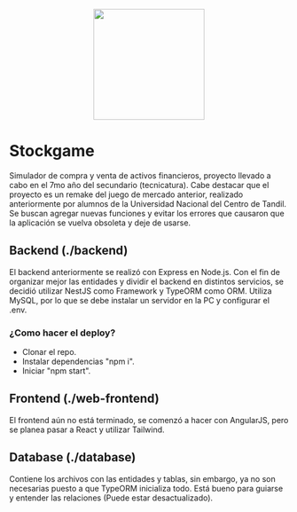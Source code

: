 <p align="center">
  <img src="https://github.com/FacuLL/stockgame/assets/69525757/18361409-018b-4a06-9dc7-c7dd3201b463" width="200px" />
</p>

# Stockgame

Simulador de compra y venta de activos financieros, proyecto llevado a cabo en el 7mo año del secundario (tecnicatura).
Cabe destacar que el proyecto es un remake del juego de mercado anterior, realizado anteriormente por alumnos de la Universidad Nacional del Centro de Tandil.
Se buscan agregar nuevas funciones y evitar los errores que causaron que la aplicación se vuelva obsoleta y deje de usarse.

## Backend (./backend)

El backend anteriormente se realizó con Express en Node.js. Con el fin de organizar mejor las entidades y dividir el backend en distintos servicios, se decidió utilizar NestJS como Framework y TypeORM como ORM.
Utiliza MySQL, por lo que se debe instalar un servidor en la PC y configurar el .env.

### ¿Como hacer el deploy?

- Clonar el repo.
- Instalar dependencias "npm i".
- Iniciar "npm start".
  
## Frontend (./web-frontend)

El frontend aún no está terminado, se comenzó a hacer con AngularJS, pero se planea pasar a React y utilizar Tailwind.

## Database (./database)

Contiene los archivos con las entidades y tablas, sin embargo, ya no son necesarias puesto a que TypeORM inicializa todo. Está bueno para guiarse y entender las relaciones (Puede estar desactualizado).
